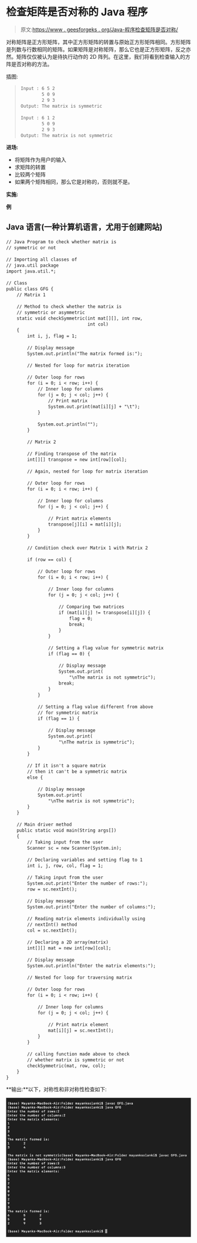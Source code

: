 # 检查矩阵是否对称的 Java 程序

> 原文:[https://www . geesforgeks . org/Java-程序检查矩阵是否对称/](https://www.geeksforgeeks.org/java-program-to-check-whether-a-matrix-is-symmetric-or-not/)

对称矩阵是正方形矩阵，其中正方形矩阵的转置与原始正方形矩阵相同。方形矩阵是列数与行数相同的矩阵。如果矩阵是对称矩阵，那么它也是正方形矩阵，反之亦然。矩阵仅仅被认为是待执行动作的 2D 阵列。在这里，我们将看到检查输入的方阵是否对称的方法。

插图:

> ```
> Input : 6 5 2
>         5 0 9
>         2 9 3
> Output: The matrix is symmetric
> 
> Input : 6 1 2
>         5 0 9
>         2 9 3
> Output: The matrix is not symmetric
> ```

**进场:**

*   将矩阵作为用户的输入
*   求矩阵的转置
*   比较两个矩阵
*   如果两个矩阵相同，那么它是对称的，否则就不是。

**实施:**

**例**

## Java 语言(一种计算机语言，尤用于创建网站)

```
// Java Program to check whether matrix is
// symmetric or not

// Importing all classes of
// java.util package
import java.util.*;

// Class
public class GFG {
    // Matrix 1

    // Method to check whether the matrix is
    // symmetric or asymmetric
    static void checkSymmetric(int mat[][], int row,
                               int col)
    {
        int i, j, flag = 1;

        // Display message
        System.out.println("The matrix formed is:");

        // Nested for loop for matrix iteration

        // Outer loop for rows
        for (i = 0; i < row; i++) {
            // Inner loop for columns
            for (j = 0; j < col; j++) {
                // Print matrix
                System.out.print(mat[i][j] + "\t");
            }

            System.out.println("");
        }

        // Matrix 2

        // Finding transpose of the matrix
        int[][] transpose = new int[row][col];

        // Again, nested for loop for matrix iteration

        // Outer loop for rows
        for (i = 0; i < row; i++) {

            // Inner loop for columns
            for (j = 0; j < col; j++) {

                // Print matrix elements
                transpose[j][i] = mat[i][j];
            }
        }

        // Condition check over Matrix 1 with Matrix 2

        if (row == col) {

            // Outer loop for rows
            for (i = 0; i < row; i++) {

                // Inner loop for columns
                for (j = 0; j < col; j++) {

                    // Comparing two matrices
                    if (mat[i][j] != transpose[i][j]) {
                        flag = 0;
                        break;
                    }
                }

                // Setting a flag value for symmetric matrix
                if (flag == 0) {

                    // Display message
                    System.out.print(
                        "\nThe matrix is not symmetric");
                    break;
                }
            }

            // Setting a flag value different from above
            // for symmetric matrix
            if (flag == 1) {

                // Display message
                System.out.print(
                    "\nThe matrix is symmetric");
            }
        }

        // If it isn't a square matrix
        // then it can't be a symmetric matrix
        else {

            // Display message
            System.out.print(
                "\nThe matrix is not symmetric");
        }
    }

    // Main driver method
    public static void main(String args[])
    {
        // Taking input from the user
        Scanner sc = new Scanner(System.in);

        // Declaring variables and setting flag to 1
        int i, j, row, col, flag = 1;

        // Taking input from the user
        System.out.print("Enter the number of rows:");
        row = sc.nextInt();

        // Display message
        System.out.print("Enter the number of columns:");

        // Reading matrix elements individually using
        // nextInt() method
        col = sc.nextInt();

        // Declaring a 2D array(matrix)
        int[][] mat = new int[row][col];

        // Display message
        System.out.println("Enter the matrix elements:");

        // Nested for loop for traversing matrix

        // Outer loop for rows
        for (i = 0; i < row; i++) {

            // Inner loop for columns
            for (j = 0; j < col; j++) {

                // Print matrix element
                mat[i][j] = sc.nextInt();
            }
        }

        // calling function made above to check
        // whether matrix is symmetric or not
        checkSymmetric(mat, row, col);
    }
}
```

**输出:**以下，对称性和非对称性检查如下:

![](img/15011e1dee9ea628f37f66886c41e5ca.png)